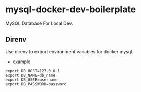 # mysql-docker-dev-boilerplate
MySQL Database For Local Dev.
## Direnv
Use direnv to export environment variables for docker mysql.

- example
```envrc
export DB_HOST=127.0.0.1
export DB_NAME=db_name
export DB_USER=username
export DB_PASSWORD=password
```
